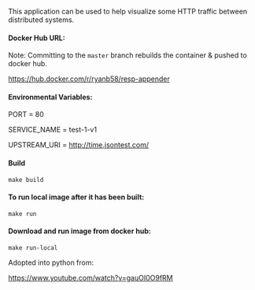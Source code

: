 This application can be used to help visualize some HTTP traffic between distributed systems.


#### Docker Hub URL:

Note: Committing to the `master` branch rebuilds the container & pushed to docker hub.

https://hub.docker.com/r/ryanb58/resp-appender

#### Environmental Variables:

PORT = 80

SERVICE_NAME = test-1-v1

UPSTREAM_URI = http://time.jsontest.com/


#### Build

```
make build
```

#### To run local image after it has been built:

```
make run
```

#### Download and run image from docker hub:

```
make run-local
```


Adopted into python from:

https://www.youtube.com/watch?v=gauOI0O9fRM
